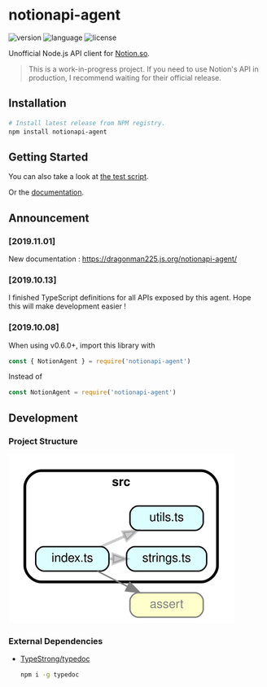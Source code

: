 # notionapi-agent

![version](https://img.shields.io/npm/v/notionapi-agent.svg?style=flat-square&color=007acc&label=version) ![language](https://img.shields.io/badge/language-typescript-blue.svg?style=flat-square) ![license](https://img.shields.io/github/license/dragonman225/notionapi-agent.svg?style=flat-square&label=license&color=08CE5D)

Unofficial Node.js API client for [Notion.so](https://www.notion.so).

> This is a work-in-progress project. If you need to use Notion's API in production, I recommend waiting for their official release.

## Installation

```bash
# Install latest release from NPM registry.
npm install notionapi-agent
```

## Getting Started

You can also take a look at [the test script](https://github.com/dragonman225/notionapi-agent/blob/master/test/index.spec.ts).

Or the [documentation](https://dragonman225.js.org/notionapi-agent/).

## Announcement

### [2019.11.01]

New documentation : https://dragonman225.js.org/notionapi-agent/

### [2019.10.13]

I finished TypeScript definitions for all APIs exposed by this agent. Hope this will make development easier !

### [2019.10.08]

When using v0.6.0+, import this library with

```javascript
const { NotionAgent } = require('notionapi-agent')
```

Instead of

```javascript
const NotionAgent = require('notionapi-agent')
```

## Development

### Project Structure

![project structure graph](report/deps_graph.svg)

### External Dependencies

* [TypeStrong/typedoc](https://github.com/TypeStrong/typedoc)

  ```bash
  npm i -g typedoc
  ```